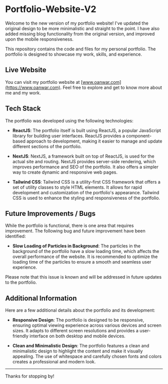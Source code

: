 # Portfolio-Website-V2

Welcome to the new version of my portfolio website! I've updated the original design to be more minimalistic and straight to the point. I have also added missing blog functionality from the original version, and improved upon the mobile responsiveness. 

This repository contains the code and files for my personal portfolio. The portfolio is designed to showcase my work, skills, and experience.

## Live Website

You can visit my portfolio website at [www.oanwar.com](https://www.oanwar.com). Feel free to explore and get to know more about me and my work.

## Tech Stack

The portfolio was developed using the following technologies:

- **ReactJS**: The portfolio itself is built using ReactJS, a popular JavaScript library for building user interfaces. ReactJS provides a component-based approach to development, making it easier to manage and update different sections of the portfolio.

- **NextJS**: NextJS, a framework built on top of ReactJS, is used for the actual site and routing. NextJS provides server-side rendering, which improves performance and SEO of the portfolio. It also offers a simpler way to create dynamic and responsive web pages.

- **Tailwind CSS**: Tailwind CSS is a utility-first CSS framework that offers a set of utility classes to style HTML elements. It allows for rapid development and customization of the portfolio's appearance. Tailwind CSS is used to enhance the styling and responsiveness of the portfolio.

## Future Improvements / Bugs

While the portfolio is functional, there is one area that requires improvement. The following bug and future improvement have been identified:

- **Slow Loading of Particles in Background**: The particles in the background of the portfolio have a slow loading time, which affects the overall performance of the website. It is recommended to optimize the loading time of the particles to ensure a smooth and seamless user experience.

Please note that this issue is known and will be addressed in future updates to the portfolio.

## Additional Information

Here are a few additional details about the portfolio and its development:

- **Responsive Design**: The portfolio is designed to be responsive, ensuring optimal viewing experience across various devices and screen sizes. It adapts to different screen resolutions and provides a user-friendly interface on both desktop and mobile devices.

- **Clean and Minimalistic Design**: The portfolio features a clean and minimalistic design to highlight the content and make it visually appealing. The use of whitespace and carefully chosen fonts and colors creates a professional and modern look.

---

Thanks for stopping by!
